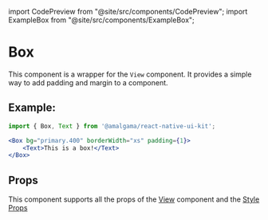 import CodePreview from "@site/src/components/CodePreview";
import ExampleBox from "@site/src/components/ExampleBox";

# Box

This component is a wrapper for the `View` component. It provides a simple way to add padding and margin to a component.

## Example:

<CodePreview>
    <ExampleBox bg="primary.400" borderWidth="xs" padding={1}/>
</CodePreview>

```jsx
import { Box, Text } from '@amalgama/react-native-ui-kit';

<Box bg="primary.400" borderWidth="xs" padding={1}>
    <Text>This is a box!</Text>
</Box>
```

## Props

This component supports all the props of the [View](https://reactnative.dev/docs/view) component and the [Style Props](/docs/theming/style_props)


